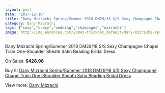 ```yaml
---
layout: post
date: '2017-12-10'
title: "Dany Mizrachi Spring/Summer 2018 DM29/18 S/S Sexy Champagne Chapel Train One-Shoulder Sheath Satin Beading Bridal Dress"
category: Dany Mizrachi
tags: ["sexy","crazy","wedding","champagne","mizrachi"]
image: http://img.eudances.com/23043-thickbox_default/dany-mizrachi-spring-summer-2018-dm29-18-s-s-sexy-champagne-chapel-train-one-shoulder-sheath-satin-beading-bridal-dress.jpg
---
```

Dany Mizrachi Spring/Summer 2018 DM29/18 S/S Sexy Champagne Chapel Train One-Shoulder Sheath Satin Beading Bridal Dress

On Sales: **$428.98**
<a href="https://www.eudances.com/en/dany-mizrachi/7370-dany-mizrachi-spring-summer-2018-dm29-18-s-s-sexy-champagne-chapel-train-one-shoulder-sheath-satin-beading-bridal-dress.html"><amp-img layout="responsive" width="600" height="600" src="//img.eudances.com/23043-thickbox_default/dany-mizrachi-spring-summer-2018-dm29-18-s-s-sexy-champagne-chapel-train-one-shoulder-sheath-satin-beading-bridal-dress.jpg" alt="Dany Mizrachi Spring/Summer 2018 DM29/18 S/S Sexy Champagne Chapel Train One-Shoulder Sheath Satin Beading Bridal Dress 0" /></a>
<a href="https://www.eudances.com/en/dany-mizrachi/7370-dany-mizrachi-spring-summer-2018-dm29-18-s-s-sexy-champagne-chapel-train-one-shoulder-sheath-satin-beading-bridal-dress.html"><amp-img layout="responsive" width="600" height="600" src="//img.eudances.com/23046-thickbox_default/dany-mizrachi-spring-summer-2018-dm29-18-s-s-sexy-champagne-chapel-train-one-shoulder-sheath-satin-beading-bridal-dress.jpg" alt="Dany Mizrachi Spring/Summer 2018 DM29/18 S/S Sexy Champagne Chapel Train One-Shoulder Sheath Satin Beading Bridal Dress 1" /></a>
<a href="https://www.eudances.com/en/dany-mizrachi/7370-dany-mizrachi-spring-summer-2018-dm29-18-s-s-sexy-champagne-chapel-train-one-shoulder-sheath-satin-beading-bridal-dress.html"><amp-img layout="responsive" width="600" height="600" src="//img.eudances.com/23045-thickbox_default/dany-mizrachi-spring-summer-2018-dm29-18-s-s-sexy-champagne-chapel-train-one-shoulder-sheath-satin-beading-bridal-dress.jpg" alt="Dany Mizrachi Spring/Summer 2018 DM29/18 S/S Sexy Champagne Chapel Train One-Shoulder Sheath Satin Beading Bridal Dress 2" /></a>
<a href="https://www.eudances.com/en/dany-mizrachi/7370-dany-mizrachi-spring-summer-2018-dm29-18-s-s-sexy-champagne-chapel-train-one-shoulder-sheath-satin-beading-bridal-dress.html"><amp-img layout="responsive" width="600" height="600" src="//img.eudances.com/23044-thickbox_default/dany-mizrachi-spring-summer-2018-dm29-18-s-s-sexy-champagne-chapel-train-one-shoulder-sheath-satin-beading-bridal-dress.jpg" alt="Dany Mizrachi Spring/Summer 2018 DM29/18 S/S Sexy Champagne Chapel Train One-Shoulder Sheath Satin Beading Bridal Dress 3" /></a>

Buy it: [Dany Mizrachi Spring/Summer 2018 DM29/18 S/S Sexy Champagne Chapel Train One-Shoulder Sheath Satin Beading Bridal Dress](https://www.eudances.com/en/dany-mizrachi/7370-dany-mizrachi-spring-summer-2018-dm29-18-s-s-sexy-champagne-chapel-train-one-shoulder-sheath-satin-beading-bridal-dress.html "Dany Mizrachi Spring/Summer 2018 DM29/18 S/S Sexy Champagne Chapel Train One-Shoulder Sheath Satin Beading Bridal Dress")

View more: [Dany Mizrachi](https://www.eudances.com/en/111-dany-mizrachi "Dany Mizrachi")